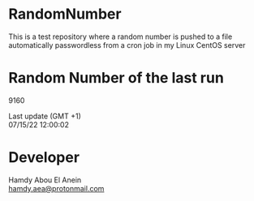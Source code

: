 # RandomNumber    
This is a test repository where a random number is pushed to a file automatically passwordless from a cron job in my Linux CentOS server    
# Random Number of the last run   
9160
      
Last update (GMT +1)    
07/15/22 12:00:02
# Developer    
Hamdy Abou El Anein   
hamdy.aea@protonmail.com
